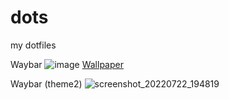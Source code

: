 # dots
my dotfiles

Waybar
![image](https://user-images.githubusercontent.com/92317276/201674532-0c08e406-0411-4e30-8e77-49524a73a07f.png)
[Wallpaper](https://i.ibb.co/4tGyZv6/backiee-39695-landscape.jpg)

Waybar (theme2)
![screenshot_20220722_194819](https://user-images.githubusercontent.com/92317276/185178605-72d9dc84-f94d-4e33-8b26-355cda8ad3b0.png)
